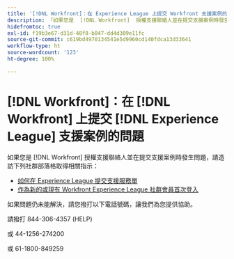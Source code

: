 ```yaml
---
title: '[!DNL Workfront]：在 Experience League 上提交 Workfront 支援案例的問題'
description: 「如果您是  [!DNL Workfront]  授權支援聯絡人並在提交支援案例時發生問題，請撥打以下電話聯繫我們，以利為您提供協助。」
hidefromtoc: true
exl-id: f19b3e67-d31d-48f8-b847-dd4d309e11fc
source-git-commit: c619bd4970134541e5d9960cd140fdca13d33641
workflow-type: ht
source-wordcount: '123'
ht-degree: 100%

---
```


# [!DNL Workfront]：在 [!DNL Workfront] 上提交 [!DNL Experience League] 支援案例的問題

如果您是 [!DNL Workfront] 授權支援聯絡人並在提交支援案例時發生問題，請造訪下列社群部落格取得相關指示：

* [如何在 Experience League 提交支援服務單](https://experienceleaguecommunities.adobe.com/t5/workfront-blogs/how-to-submit-a-support-ticket-on-experience-league/ba-p/461737)
* [作為新的或現有 Workfront Experience League 社群會員首次登入](https://experienceleaguecommunities.adobe.com/t5/workfront-blogs/logging-in-for-the-first-time-as-a-new-or-existing-workfront/ba-p/461472)

如果問題仍未能解決，請您撥打以下電話號碼，讓我們為您提供協助。

請撥打 844-306-4357 (HELP)

或 44-1256-274200

或 61-1800-849259
